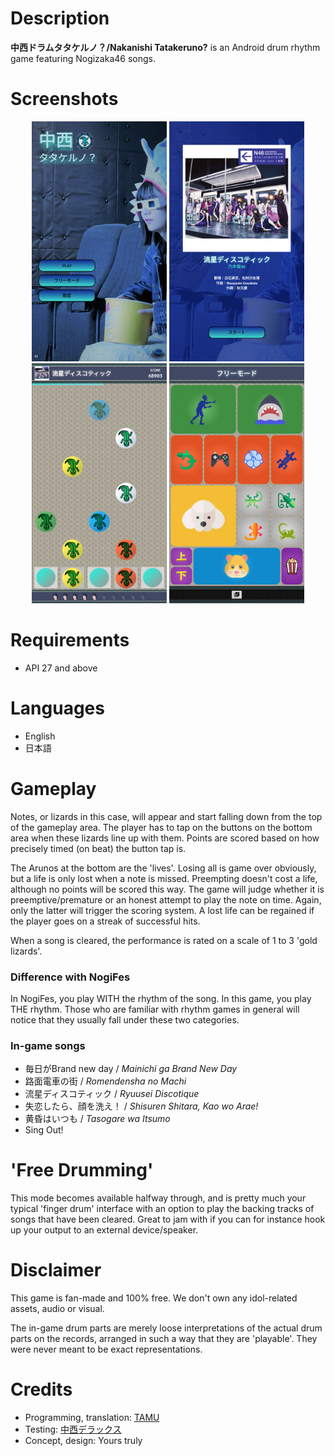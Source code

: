 # Description
**中西ドラムタタケルノ？/Nakanishi Tatakeruno?** is an Android drum rhythm game featuring Nogizaka46 songs.

# Screenshots
<div align="center">
  <img title="Main Menu" src="/images/main_menu.png" width="216" height="384"/>
  <img title="Song Screen" src="/images/song_screen.png" width="216" height="384"/>
  <img title="Gameplay" src="/images/gameplay1.png" width="216" height="384"/>
  <img title="Free Drumming" src="/images/free_drumming.png" width="216" height="384"/>
</div>

# Requirements
- API 27 and above

# Languages
- English
- 日本語

# Gameplay
Notes, or lizards in this case, will appear and start falling down from the top of the gameplay area. The player has to tap on the buttons on the bottom area when these lizards line up with them. Points are scored based on how precisely timed (on beat) the button tap is.

The Arunos at the bottom are the 'lives'. Losing all is game over obviously, but a life is only lost when a note is missed. Preempting doesn't cost a life, although no points will be scored this way. The game will judge whether it is preemptive/premature or an honest attempt to play the note on time. Again, only the latter will trigger the scoring system. A lost life can be regained if the player goes on a streak of successful hits.

When a song is cleared, the performance is rated on a scale of 1 to 3 'gold lizards'.

### Difference with NogiFes
In NogiFes, you play WITH the rhythm of the song. In this game, you play THE rhythm. Those who are familiar with rhythm games in general will notice that they usually fall under these two categories.

### In-game songs
- 毎日がBrand new day / *Mainichi ga Brand New Day*
- 路面電車の街 / *Romendensha no Machi*
- 流星ディスコティック / *Ryuusei Discotique*
- 失恋したら、顔を洗え！ / *Shisuren Shitara, Kao wo Arae!*
- 黄昏はいつも / *Tasogare wa Itsumo*
- Sing Out!

# 'Free Drumming'
This mode becomes available halfway through, and is pretty much your typical 'finger drum' interface with an option to play the backing tracks of songs that have been cleared. Great to jam with if you can for instance hook up your output to an external device/speaker.

# Disclaimer
This game is fan-made and 100% free. We don't own any idol-related assets, audio or visual.

The in-game drum parts are merely loose interpretations of the actual drum parts on the records, arranged in such a way that they are 'playable'. They were never meant to be exact representations.

# Credits
- Programming, translation: [TAMU](https://x.com/TAMUHAYA_SUB)
- Testing: [中西デラックス](https://x.com/NUNS46)
- Concept, design: Yours truly
